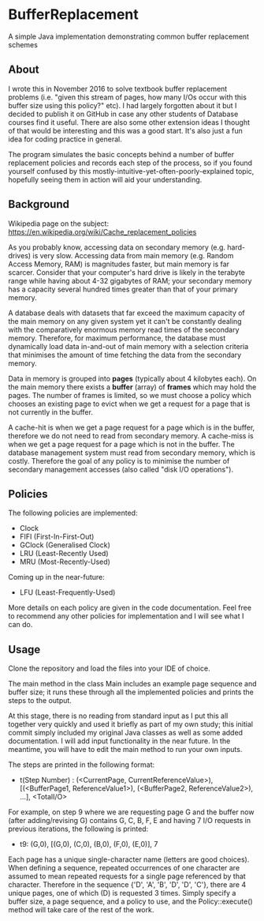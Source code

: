 # BufferReplacement
A simple Java implementation demonstrating common buffer replacement schemes

## About ##
I wrote this in November 2016 to solve textbook buffer replacement problems (i.e. "given this stream of pages, how many I/Os occur with this buffer size using this policy?" etc). I had largely forgotten about it but I decided to publish it on GitHub in case any other students of Database courses find it useful. There are also some other extension ideas I thought of that would be interesting and this was a good start. It's also just a fun idea for coding practice in general. 

The program simulates the basic concepts behind a number of buffer replacement policies and records each step of the process, so if you found yourself confused by this mostly-intuitive-yet-often-poorly-explained topic, hopefully seeing them in action will aid your understanding.

## Background ##

Wikipedia page on the subject: https://en.wikipedia.org/wiki/Cache_replacement_policies

As you probably know, accessing data on secondary memory (e.g. hard-drives) is very slow. Accessing data from main memory (e.g. Random Access Memory, RAM) is magnitudes faster, but main memory is far scarcer. Consider that your computer's hard drive is likely in the terabyte range while having about 4-32 gigabytes of RAM; your secondary memory has a capacity several hundred times greater than that of your primary memory. 

A database deals with datasets that far exceed the maximum capacity of the main memory on any given system yet it can't be constantly dealing with the comparatively enormous memory read times of the secondary memory. Therefore, for maximum performance, the database must dynamically load data in-and-out of main memory with a selection criteria that minimises the amount of time fetching the data from the secondary memory.

Data in memory is grouped into **pages** (typically about 4 kilobytes each). On the main memory there exists a **buffer** (array) of **frames** which may hold the pages. The number of frames is limited, so we must choose a policy which chooses an existing page to evict when we get a request for a page that is not currently in the buffer. 

A cache-hit is when we get a page request for a page which is in the buffer, therefore we do not need to read from secondary memory.
A cache-miss is when we get a page request for a page which is not in the buffer. The database management system must read from secondary memory, which is costly. Therefore the goal of any policy is to minimise the number of secondary management accesses (also called "disk I/O operations"). 

## Policies ##
The following policies are implemented:
- Clock
- FIFI (First-In-First-Out)
- GClock (Generalised Clock)
- LRU (Least-Recently Used)
- MRU (Most-Recently-Used)

Coming up in the near-future:
- LFU (Least-Frequently-Used)

More details on each policy are given in the code documentation.
Feel free to recommend any other policies for implementation and I will see what I can do. 

## Usage ##
Clone the repository and load the files into your IDE of choice. 

The main method in the class Main includes an example page sequence and buffer size; it runs these through all the implemented policies and prints the steps to the output. 

At this stage, there is no reading from standard input as I put this all together very quickly and used it briefly as part of my own study; this initial commit simply included my original Java classes as well as some added documentation. I will add input functionality in the near future. In the meantime, you will have to edit the main method to run your own inputs.

The steps are printed in the following format:
- t(Step  Number) : (<CurrentPage, CurrentReferenceValue>), [(<BufferPage1, ReferenceValue1>), (<BufferPage2, ReferenceValue2>), ...], <TotalI/O>

For example, on step 9 where we are requesting page G and the buffer now (after adding/revising G) contains G, C, B, F, E and having 7 I/O requests in previous iterations, the following is printed:
- t9: (G,0), [(G,0), (C,0), (B,0), (F,0), (E,0)], 7

Each page has a unique single-character name (letters are good choices). When defining a sequence, repeated occurrences of one character are assumed to mean repeated requests for a single page referenced by that character. Therefore in the sequence {'D', 'A', 'B', 'D', 'D', 'C'}, there are 4 unique pages, one of which (D) is requested 3 times. Simply specify a buffer size, a page sequence, and a policy to use, and the Policy::execute() method will take care of the rest of the work.
